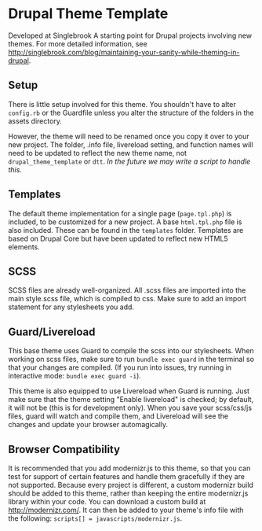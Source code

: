 # Drupal Theme Template
Developed at Singlebrook
A starting point for Drupal projects involving new themes. For more detailed information, see http://singlebrook.com/blog/maintaining-your-sanity-while-theming-in-drupal. 

## Setup
There is little setup involved for this theme. You shouldn't have to alter `config.rb` or the Guardfile unless you alter the structure of the folders in the assets directory. 

However, the theme will need to be renamed once you copy it over to your new project.  The folder, .info file, livereload setting, and function names will need to be updated to reflect the new theme name, not `drupal_theme_template` or `dtt`. *In the future we may write a script to handle this.*

## Templates
The default theme implementation for a single page (`page.tpl.php`) is included, to be customized for a new project. A base `html.tpl.php` file is also included.  These can be found in the `templates` folder. Templates are based on Drupal Core but have been updated to reflect new HTML5 elements.  

## SCSS
SCSS files are already well-organized.  All .scss files are imported into the main style.scss file, which is compiled to css.  Make sure to add an import statement for any stylesheets you add. 

## Guard/Livereload
This base theme uses Guard to compile the scss into our stylesheets.  When working on scss files, make sure to run `bundle exec guard` in the terminal so that your changes are compiled. (If you run into issues, try running in interactive mode: `bundle exec guard -i`). 

This theme is also equipped to use Livereload when Guard is running. Just make sure that the theme setting "Enable livereload" is checked; by default, it will not be (this is for development only). When you save your scss/css/js files, guard will watch and compile them, and Livereload will see the changes and update your browser automagically. 

## Browser Compatibility
It is recommended that you add modernizr.js to this theme, so that you can test for support of certain features and handle them gracefully if they are not supported.  Because every project is different, a custom modernizr build should be added to this theme, rather than keeping the entire modernizr.js library within your code.  You can download a custom build at http://modernizr.com/. It can then be added to your theme's info file with the following: `scripts[] = javascripts/modernizr.js`.   